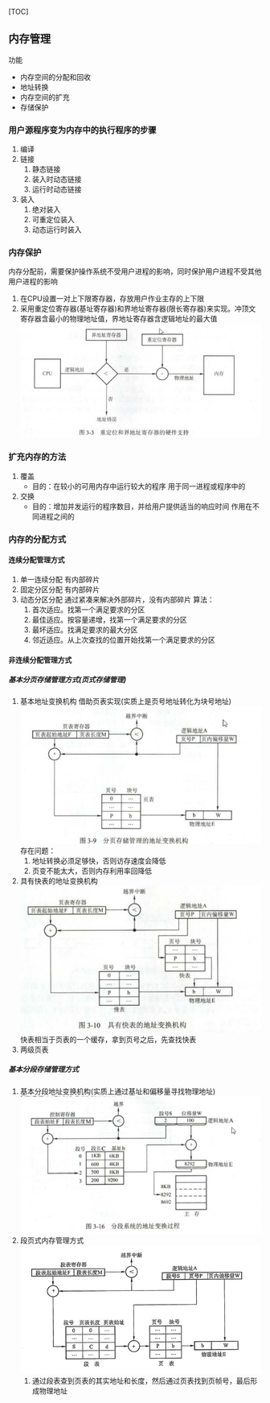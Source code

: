 [TOC]
## 内存管理
功能
- 内存空间的分配和回收
- 地址转换
- 内存空间的扩充
- 存储保护
### 用户源程序变为内存中的执行程序的步骤
1. 编译
2. 链接
   1. 静态链接
   2. 装入时动态链接
   3. 运行时动态链接
3. 装入
   1. 绝对装入
   2. 可重定位装入
   3. 动态运行时装入

### 内存保护
内存分配前，需要保护操作系统不受用户进程的影响，同时保护用户进程不受其他用户进程的影响
1. 在CPU设置一对上下限寄存器，存放用户作业主存的上下限
2. 采用重定位寄存器(基址寄存器)和界地址寄存器(限长寄存器)来实现。冲顶文寄存器含最小的物理地址值，界地址寄存器含逻辑地址的最大值
![重定位](../../image/重定位和界地址寄存器.png)

### 扩充内存的方法
1. 覆盖
   - 目的：在较小的可用内存中运行较大的程序
   用于同一进程或程序中的
2. 交换
   - 目的：增加并发运行的程序数目，并给用户提供适当的响应时间
   作用在不同进程之间的

### 内存的分配方式
#### 连续分配管理方式
1. 单一连续分配
   有内部碎片
2. 固定分区分配
   有内部碎片
3. 动态分区分配
   通过紧凑来解决外部碎片，没有内部碎片
   算法：
   1. 首次适应。找第一个满足要求的分区
   2. 最佳适应。按容量递增，找第一个满足要求的分区
   3. 最坏适应。找满足要求的最大分区
   4. 邻近适应。从上次查找的位置开始找第一个满足要求的分区

#### 非连续分配管理方式
##### 基本分页存储管理方式(页式存储管理)
1. 基本地址变换机构
   借助页表实现(实质上是页号地址转化为块号地址)
   ![基本地址变换机构](../../image/基本分页存储管理地址变换机构.png)
   存在问题：
   1. 地址转换必须足够快，否则访存速度会降低
   2. 页变不能太大，否则内存利用率回降低
2. 具有快表的地址变换机构
   ![快表地址变换机构](../../image/具有快表的地址变换机构.png)
   快表相当于页表的一个缓存，拿到页号之后，先查找快表
3. 两级页表
##### 基本分段存储管理方式
1. 基本分段地址变换机构(实质上通过基址和偏移量寻找物理地址)
   ![基本分段地址变换机构](../../image/基本分段存储管理地址变换机构.png)
2. 段页式内存管理方式
   ![段页式内存管理方式](../../image/段页式内存管理.png)
   1. 通过段表查到页表的其实地址和长度，然后通过页表找到页帧号，最后形成物理地址